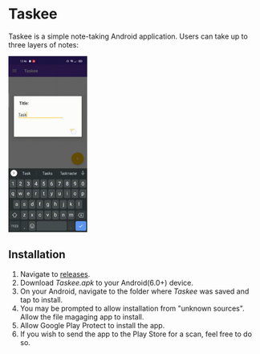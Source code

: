 # Taskee
Taskee is a simple note-taking Android application. Users can take up to three layers of notes: 

  
<img src="https://github.com/G-Justin/Taskee/blob/master/Taskee.gif"  height="350"/>

## Installation
1. Navigate to [releases](https://github.com/G-Justin/Taskee/releases).
1. Download *Taskee.apk* to your Android(6.0+) device.
1. On your Android, navigate to the folder where *Taskee* was saved and tap to install. 
1. You may be prompted to allow installation from "unknown sources". Allow the file magaging app to install. 
1. Allow Google Play Protect to install the app. 
1. If you wish to send the app to the Play Store for a scan, feel free to do so. 
